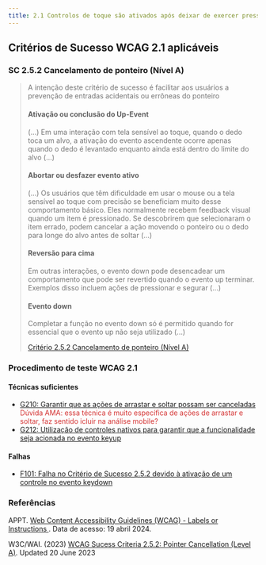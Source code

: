 ```yaml
---
title: 2.1 Controlos de toque são ativados após deixar de exercer pressão (_up event_) e não após o toque inicial (_down event_)
---
```


## Critérios de Sucesso WCAG 2.1 aplicáveis

### SC 2.5.2 Cancelamento de ponteiro (Nível A)
>
><font color="#757575">A intenção deste critério de sucesso é facilitar aos usuários a prevenção de entradas acidentais ou errôneas do ponteiro</font>
>
> #### Ativação ou conclusão do Up-Event
>
><font color="#757575">(...) Em uma interação com tela sensível ao toque, quando o dedo toca um alvo, a ativação do evento ascendente ocorre apenas quando o dedo é levantado enquanto ainda está dentro do limite do alvo (...)</font>
>
> #### Abortar ou desfazer evento ativo
>
><font color="#757575">(...) Os usuários que têm dificuldade em usar o mouse ou a tela sensível ao toque com precisão se beneficiam muito desse comportamento básico. Eles normalmente recebem feedback visual quando um item é pressionado. Se descobrirem que selecionaram o item errado, podem cancelar a ação movendo o ponteiro ou o dedo para longe do alvo antes de soltar (...)</font>
>
> #### Reversão para cima
>
><font color="#757575">Em outras interações, o evento down pode desencadear um comportamento que pode ser revertido quando o evento up terminar. Exemplos disso incluem ações de pressionar e segurar (...)</font>
>
> #### Evento down
>
><font color="#757575">Completar a função no evento down só é permitido quando for essencial que o evento up não seja utilizado (...)</font>
>
> [Critério 2.5.2 Cancelamento de ponteiro (Nível A)](https://www.w3.org/WAI/WCAG21/Understanding/pointer-cancellation)


### Procedimento de teste WCAG 2.1

#### Técnicas suficientes
- [G210: Garantir que as ações de arrastar e soltar possam ser canceladas](/tecnicas-procedimentos-de-teste/G210.md) <font color="D53434">Dúvida AMA: essa técnica é muito específica de ações de arrastar e soltar, faz sentido icluir na análise mobile?</font>
- [G212: Utilização de controles nativos para garantir que a funcionalidade seja acionada no evento keyup](/tecnicas-procedimentos-de-teste/G212.md) 

#### Falhas
- [F101: Falha no Critério de Sucesso 2.5.2 devido à ativação de um controle no evento keydown](/falhas/F101.md)

### Referências

APPT. [ Web Content Accessibility Guidelines (WCAG) - Labels or Instructions ](https://appt.org/en/guidelines/wcag/success-criterion-3-3-2). Data de acesso: 19 abril 2024.

W3C/WAI. (2023) [WCAG Sucess Criteria 2.5.2: Pointer Cancellation (Level A)](https://www.w3.org/WAI/WCAG21/Understanding/pointer-cancellation). Updated 20 June 2023
